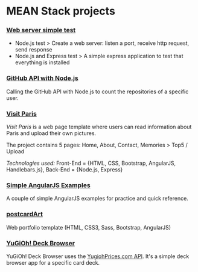 # MEAN Stack projects

### [Web server simple test](https://github.com/skananitos/MEANprojects/tree/master/server-test) 
- Node.js test > Create a web server: listen a port, receive http request, send response
- Node.js and Express test > A simple express application to test that everything is installed

### [GitHub API with Node.js](https://github.com/skananitos/MEANprojects/tree/master/github-api)

Calling the GitHub API with Node.js to count the repositories of a specific user.

### [Visit Paris](https://github.com/skananitos/MEANprojects/tree/master/visitParis)
*Visit Paris* is a web page template where users can read information about Paris and upload their own pictures. 

The project contains 5 pages: Home, About, Contact, Memories > Top5 / Upload

*Technologies used:* Front-End = {HTML, CSS, Bootstrap, AngularJS, Handlebars.js}, Back-End = {Node.js, Express}


### [Simple AngularJS Examples](https://github.com/skananitos/MEANprojects/tree/master/simpleAngular)

A couple of simple AngularJS examples for practice and quick reference.


### [postcardArt](https://github.com/skananitos/MEANprojects/tree/master/postcardArt)

Web portfolio template (HTML, CSS3, Sass, Bootstrap, AngularJS)


### [Yu­Gi­Oh! Deck Browser](https://github.com/skananitos/MEANprojects/tree/master/yugioh-project)

Yu­Gi­Oh! Deck Browser uses the [YugiohPrices.com API](http://docs.yugiohprices.apiary.io/). It's a simple deck browser app for a specific card deck.
